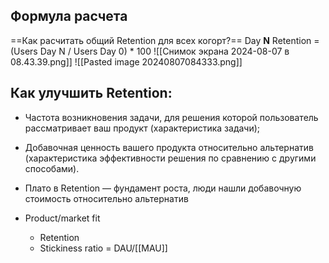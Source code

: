 ## Формула расчета
==Как расчитать общий Retention для всех когорт?==
Day **N** Retention = (Users Day N / Users Day 0) * 100
![[Снимок экрана 2024-08-07 в 08.43.39.png]]
![[Pasted image 20240807084333.png]]
## Как улучшить Retention:
- Частота возникновения задачи, для решения которой пользователь рассматривает ваш продукт (характеристика задачи);
- Добавочная ценность вашего продукта относительно альтернатив (характеристика эффективности решения по сравнению с другими способами).

- Плато в Retention — фундамент роста, люди нашли добавочную стоимость относительно альтернатив

- Product/market fit
	- Retention
	- Stickiness ratio = DAU/[[MAU]]